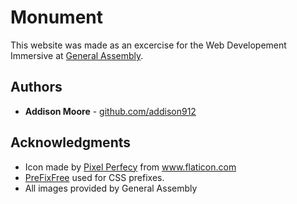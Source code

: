# Monument

This website was made as an excercise for the Web Developement Immersive at [General Assembly](https://generalassemb.ly/).

## Authors

- **Addison Moore** - [github.com/addison912](https://github.com/addison912)

## Acknowledgments

- Icon made by [Pixel Perfecy](https://www.flaticon.com/authors/pixel-perfect) from www.flaticon.com
- [PreFixFree](https://leaverou.github.io/prefixfree/) used for CSS prefixes.
- All images provided by General Assembly
